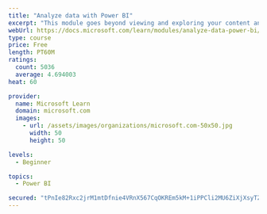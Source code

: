 ```yaml
---
title: "Analyze data with Power BI"
excerpt: "This module goes beyond viewing and exploring your content and explains how to interact with it by working with reports and dashboards to uncover and share new business insights."
webUrl: https://docs.microsoft.com/learn/modules/analyze-data-power-bi/
type: course
price: Free
length: PT60M
ratings:
  count: 5036
  average: 4.694003
heat: 60

provider:
  name: Microsoft Learn
  domain: microsoft.com
  images:
    - url: /assets/images/organizations/microsoft.com-50x50.jpg
      width: 50
      height: 50

levels:
  - Beginner

topics:
  - Power BI

secured: "tPnIe82Rxc2jrM1mtDfnie4VRnX567CqOKREm5kM+1iPPCli2MU6ZiXjXsyTZr0YBAwY4YBfmAAhgpzZb9wgy5/QG2iCS0rDKe5I7uiTko12UBZ9FdxE6tmpreX9uI4W22ZjRxHanO82hROkyK4a/YRCh25Z0b0CnGwi1BOUvjkTMyk+lEDCKC1oPeLAMCv/bN1UaY2f2n4K18IlYB2lO/qU/GUUhLOHJvjJt6q8MQi4KbvbBGKhWMdrwRfchoTBbFcjqItQP3zKz8ALw28a7kMCJ53b2ptl6On7SEtFHtfgvfwJmteaq3DRobzkc2etTQnXwxlSlJ2exDwy7g1NOynCcHJEFTLVkX7oP1a01Fm9F0r6G7bh8Oefj+5fVI/FgOJnqusaJpiintxSIy4V5Q655xykVUAaXGU7lsFttGw=;rz3TNOuYtVewNR99960bGQ=="
---
```


